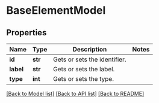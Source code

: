 # BaseElementModel

## Properties
Name | Type | Description | Notes
------------ | ------------- | ------------- | -------------
**id** | **str** | Gets or sets the identifier. | 
**label** | **str** | Gets or sets the label. | 
**type** | **int** | Gets or sets the type. | 

[[Back to Model list]](../README.md#documentation-for-models) [[Back to API list]](../README.md#documentation-for-api-endpoints) [[Back to README]](../README.md)


